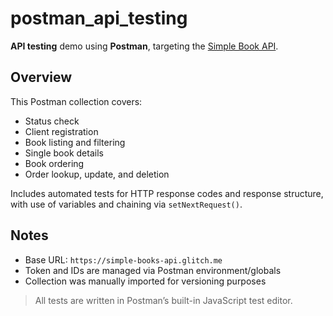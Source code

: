 # postman_api_testing

**API testing** demo using **Postman**, targeting the [Simple Book API](https://simple-books-api.glitch.me).

## Overview

This Postman collection covers:

- Status check
- Client registration
- Book listing and filtering
- Single book details
- Book ordering
- Order lookup, update, and deletion

Includes automated tests for HTTP response codes and response structure, with use of variables and chaining via `setNextRequest()`.

## Notes

- Base URL: `https://simple-books-api.glitch.me`
- Token and IDs are managed via Postman environment/globals
- Collection was manually imported for versioning purposes

> All tests are written in Postman’s built-in JavaScript test editor.
